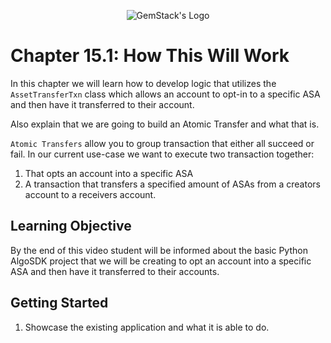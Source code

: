 <p align="center">
  <img
  src="https://camo.githubusercontent.com/e4ac909b3da508a9e5f8f5276359dd0d8a484a30dc58daf2b29755d87aa09b57/68747470733a2f2f67656d737461636b2e696f2f7374617469632f31626135356364376237663639393165633965646262386331343332323533342f30656261302f6c6f676f5f7072696d6172795f737461636b65642e61766966"
  alt="GemStack's Logo"
  />
</p>

# Chapter 15.1: How This Will Work

In this chapter we will learn how to develop logic that utilizes the `AssetTransferTxn` class which allows an account to opt-in to a specific ASA and then have it transferred to their account.

Also explain that we are going to build an Atomic Transfer and what that is.

`Atomic Transfers` allow you to group transaction that either all succeed or fail. In our current use-case we want to execute two transaction together:
1. That opts an account into a specific ASA
2. A transaction that transfers a specified amount of ASAs from a creators account to a receivers account.


## Learning Objective

By the end of this video student will be informed about the basic Python AlgoSDK project that we will be creating to opt an account into a specific ASA and then have it transferred to their accounts.

## Getting Started
1. Showcase the existing application and what it is able to do.